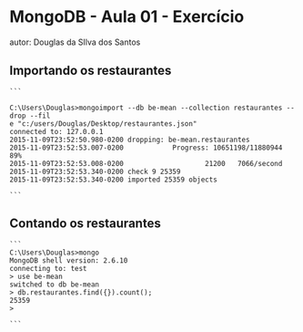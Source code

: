 # MongoDB - Aula 01 - Exercício
autor: Douglas da SIlva dos Santos

## Importando os restaurantes

	```

    C:\Users\Douglas>mongoimport --db be-mean --collection restaurantes --drop --fil
	e "c:/users/Douglas/Desktop/restaurantes.json"
	connected to: 127.0.0.1
	2015-11-09T23:52:50.980-0200 dropping: be-mean.restaurantes
	2015-11-09T23:52:53.007-0200            Progress: 10651198/11880944     89%
	2015-11-09T23:52:53.008-0200                    21200   7066/second
	2015-11-09T23:52:53.340-0200 check 9 25359
	2015-11-09T23:52:53.340-0200 imported 25359 objects

	```

## Contando os restaurantes

    ```
    C:\Users\Douglas>mongo
	MongoDB shell version: 2.6.10
	connecting to: test
	> use be-mean
	switched to db be-mean
	> db.restaurantes.find({}).count();
	25359
	>

    ```
